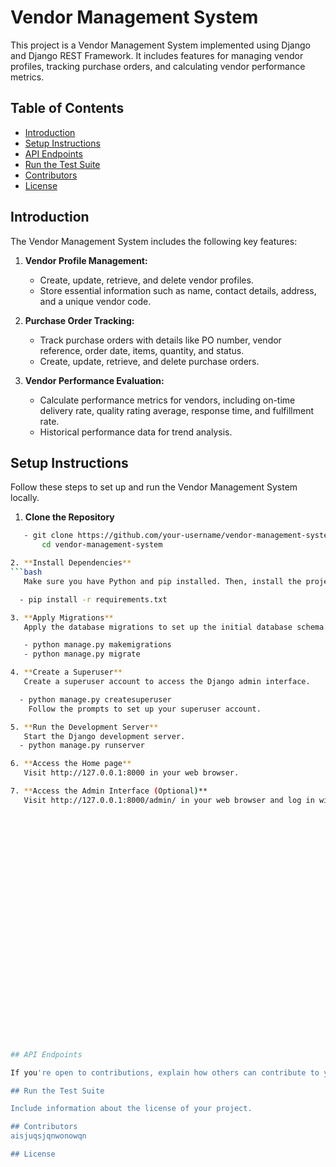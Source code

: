# Vendor Management System

This project is a Vendor Management System implemented using Django and Django REST Framework. It includes features for managing vendor profiles, tracking purchase orders, and calculating vendor performance metrics.

## Table of Contents

- [Introduction](#introduction)
- [Setup Instructions](#setup-instructions)
- [API Endpoints](#api-endpoints)
- [Run the Test Suite](#run-the-test-suite)
- [Contributors](#contributors)
- [License](#license)
  
## Introduction
The Vendor Management System includes the following key features:

1. **Vendor Profile Management:**
   - Create, update, retrieve, and delete vendor profiles.
   - Store essential information such as name, contact details, address, and a unique vendor code.

2. **Purchase Order Tracking:**
   - Track purchase orders with details like PO number, vendor reference, order date, items, quantity, and status.
   - Create, update, retrieve, and delete purchase orders.

3. **Vendor Performance Evaluation:**
   - Calculate performance metrics for vendors, including on-time delivery rate, quality rating average, response time, and fulfillment rate.
   - Historical performance data for trend analysis.

## Setup Instructions

Follow these steps to set up and run the Vendor Management System locally.

1. **Clone the Repository**

```bash
   - git clone https://github.com/your-username/vendor-management-system.git
       cd vendor-management-system

2. **Install Dependencies**
```bash
   Make sure you have Python and pip installed. Then, install the project dependencies.

  - pip install -r requirements.txt

3. **Apply Migrations**
   Apply the database migrations to set up the initial database schema.

   - python manage.py makemigrations
   - python manage.py migrate

4. **Create a Superuser**
   Create a superuser account to access the Django admin interface.

  - python manage.py createsuperuser
    Follow the prompts to set up your superuser account.

5. **Run the Development Server**
   Start the Django development server.
  - python manage.py runserver

6. **Access the Home page** 
   Visit http://127.0.0.1:8000 in your web browser.

7. **Access the Admin Interface (Optional)**
   Visit http://127.0.0.1:8000/admin/ in your web browser and log in with the superuser credentials.




























## API Endpoints

If you're open to contributions, explain how others can contribute to your project.

## Run the Test Suite

Include information about the license of your project.

## Contributors
aisjuqsjqnwonowqn

## License

